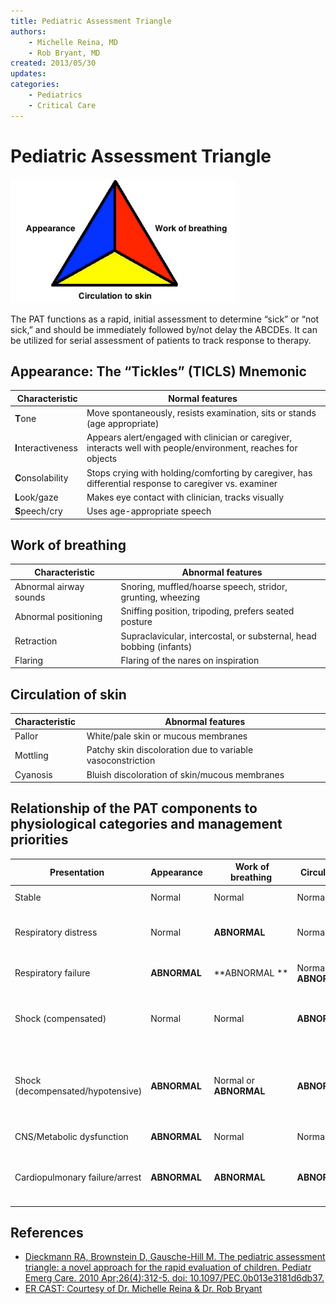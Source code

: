 ```yaml
---
title: Pediatric Assessment Triangle
authors:
    - Michelle Reina, MD
    - Rob Bryant, MD
created: 2013/05/30
updates:
categories:
    - Pediatrics
    - Critical Care
---
```


# Pediatric Assessment Triangle

![Pediatric assessment triangle](image-1.png)

The PAT functions as a rapid, initial assessment to determine “sick” or “not sick,” and should be immediately followed by/not delay the ABCDEs. It can be utilized for serial assessment of patients to track response to therapy.

## Appearance: The “Tickles” (TICLS) Mnemonic

|  Characteristic     | Normal features                                                                                                |
| ------------------- | -------------------------------------------------------------------------------------------------------------- |
| **T**one            | Move spontaneously, resists examination, sits or stands (age appropriate)                                      |
| **I**nteractiveness | Appears alert/engaged with clinician or caregiver, interacts well with people/environment, reaches for objects |
| **C**onsolability   | Stops crying with holding/comforting by caregiver, has differential response to caregiver vs. examiner         |
| **L**ook/gaze       | Makes eye contact with clinician, tracks visually                                                              |
| **S**peech/cry      | Uses age-appropriate speech                                                                                    |

## Work of breathing

|  Characteristic        |  Abnormal features                                                  |
| ---------------------- | ------------------------------------------------------------------- |
| Abnormal airway sounds | Snoring, muffled/hoarse speech, stridor, grunting, wheezing         |
| Abnormal positioning   | Sniffing position, tripoding, prefers seated posture                |
| Retraction             | Supraclavicular, intercostal, or substernal, head bobbing (infants) |
| Flaring                | Flaring of the nares on inspiration                                 |

## Circulation of skin

| Characteristic  |  Abnormal features                                         |
| --------------- | ---------------------------------------------------------- |
| Pallor          | White/pale skin or mucous membranes                        |
| Mottling        | Patchy skin discoloration due to variable vasoconstriction |
| Cyanosis        | Bluish discoloration of skin/mucous membranes              |

## Relationship of the PAT components to physiological categories and management priorities

| Presentation                      | Appearance   |  Work of breathing     |  Circulation           | Management                                                                                                                                                                      |
| --------------------------------- | ------------ | ---------------------- | ---------------------- | ------------------------------------------------------------------------------------------------------------------------------------------------------------------------------- |
| Stable                            | Normal       | Normal                 | Normal                 | Specific therapy based on possible etiologies                                                                                                                                   |
| Respiratory distress              | Normal       | **ABNORMAL**           | Normal                 | Position of comfort, O2/suction, specific therapy (e.g. albuterol, diphenhydramine, epinephrine), labs/x-rays                                                                   |
| Respiratory failure               | **ABNORMAL** | **ABNORMAL **          | Normal or **ABNORMAL** | Position head/open airway, BVM, FB removal, advanced airway, labs/x-rays                                                                                                        |
| Shock (compensated)               | Normal       | Normal                 | **ABNORMAL**           | O2, peripheral IV, fluid resuscitation, specific therapy based on etiology (antibiotics, surgery, antidysrhythmics), labs/x-rays                                                |
| Shock (decompensated/hypotensive) | **ABNORMAL** | Normal or **ABNORMAL** | **ABNORMAL**           | O2, vascular access, fluid resuscitation, specific therapy based on etiology (antibiotics, vasopressors, blood products, surgery, antidysrhythmics, cardioversion), labs/x-rays |
| CNS/Metabolic dysfunction         | **ABNORMAL** | Normal                 | Normal                 | O2, POC glucose, consider other etiologies, labs/x-rays                                                                                                                         |
| Cardiopulmonary failure/arrest    | **ABNORMAL** | **ABNORMAL**           | **ABNORMAL**           | Position head/open airway, BMV with 100% O2, CPR, specific therapy based on etiology (defibrillation, epinephrine, amiodarone), labs/x-rays                                     |

## References

- [Dieckmann RA, Brownstein D, Gausche-Hill M. The pediatric assessment triangle: a novel approach for the rapid evaluation of children. Pediatr Emerg Care. 2010 Apr;26(4):312-5. doi: 10.1097/PEC.0b013e3181d6db37.](https://www.ncbi.nlm.nih.gov/pubmed/?term=20386420)
- [ER CAST: Courtesy of Dr. Michelle Reina & Dr. Rob Bryant](http://blog.ercast.org/2010/05/the-toxic-neonate/)
